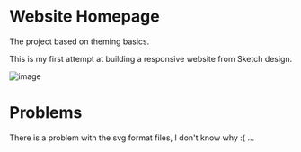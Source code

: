 # Website Homepage
The project based on theming basics. 

This is my first attempt at building a responsive website from Sketch design.


![image](https://user-images.githubusercontent.com/88145246/129176863-1b7c45e8-e3dc-4f06-9909-f2e22122fb78.png)



# Problems
There is a problem with the svg format files, I don't know why :( ...
